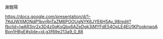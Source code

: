 
謝鎧陽

https://docs.google.com/presentation/d/1-7KdJWXMONdP1bvrRnTaZM6POOUgNYK6JYE6H5Ay_98/edit?fbclid=IwAR3nr2x3D4z0qKoQbx6AZeDgk3iMYFdE54OpLE4EU1KPooknwoABpn1HBgE#slide=id.g3f69e213a9_0_88